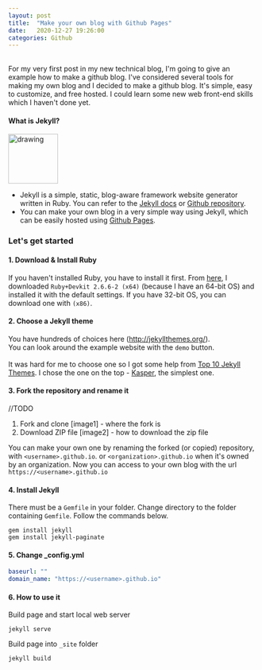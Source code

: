 ```yaml
---
layout: post
title:  "Make your own blog with Github Pages"
date:   2020-12-27 19:26:00
categories: Github
---
```

\
For my very first post in my new technical blog, I'm going to give an example how to make a github blog.
I've considered several tools for making my own blog and I decided to make a github blog. It's simple, easy to customize, and free hosted. I could learn some new web front-end skills which I haven't done yet.

#### What is Jekyll?
<img src="https://jekyllrb.com/img/logo-2x.png" alt="drawing" height="100"/>

- Jekyll is a simple, static, blog-aware framework website generator written in Ruby. You can refer to the [Jekyll docs](https://jekyllrb.com) or [Github repository](https://github.com/jekyll/jekyll).
- You can make your own blog in a very simple way using Jekyll, which can be easily hosted using [Github Pages](https://pages.github.com/). 




### Let's get started
  
  
#### 1. Download & Install Ruby
If you haven't installed Ruby, you have to install it first. From [here]([https://rubyinstaller.org/downloads/](https://rubyinstaller.org/downloads/)), I downloaded `Ruby+Devkit 2.6.6-2 (x64)` (because I have an 64-bit OS) and installed it with the default settings. If you have 32-bit OS, you can download one with `(x86)`.

#### 2. Choose a Jekyll theme
You have hundreds of choices here (http://jekyllthemes.org/).\
You can look around the example website with the `demo` button. \
\
It was hard for me to choose one so I got some help from [Top 10 Jekyll Themes](https://jekyll-themes.com/blog/top-jekyll-themes/).
I chose the one on the top - [Kasper](https://jekyll-themes.com/kasper/), the simplest one.

#### 3.  Fork the repository and rename it
//TODO
1. Fork and clone
[image1] - where the fork is
2. Download ZIP file
[image2] - how to download the zip file


You can make your own one by renaming the forked (or copied) repository, with `<username>.github.io`. or `<organization>.github.io` when it's owned by an organization. Now you can access to your own blog with the url `https://<username>.github.io`

#### 4. Install Jekyll
There must be a `Gemfile` in your folder. Change directory to the folder containing `Gemfile`. Follow the commands below.
```commandline
gem install jekyll
gem install jekyll-paginate
```
#### 5. Change _config.yml
```yaml
baseurl: ""
domain_name: "https://<username>.github.io"
```
#### 6. How to use it

Build page and start local web server
```commandline
jekyll serve
```

Build page into  `_site`  folder

```commandline
jekyll build
```



[jekyll-gh]: https://github.com/mojombo/jekyll
[jekyll]:    http://jekyllrb.com
<!--stackedit_data:
eyJoaXN0b3J5IjpbNTg1OTcwMjU4LC01ODAxNDg2NDBdfQ==
-->
